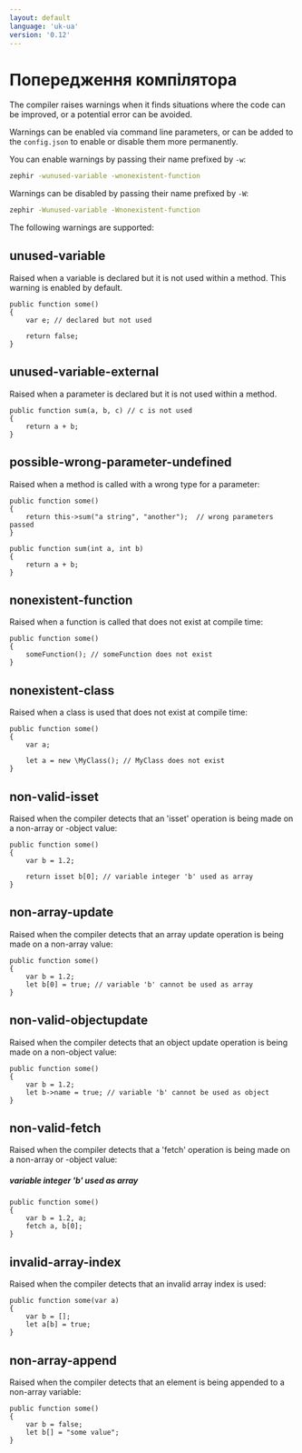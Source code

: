 ```yaml
---
layout: default
language: 'uk-ua'
version: '0.12'
---
```


# Попередження компілятора

The compiler raises warnings when it finds situations where the code can be improved, or a potential error can be avoided.

Warnings can be enabled via command line parameters, or can be added to the `config.json` to enable or disable them more permanently.

You can enable warnings by passing their name prefixed by `-w`:

```bash
zephir -wunused-variable -wnonexistent-function
```

Warnings can be disabled by passing their name prefixed by `-W`:

```bash
zephir -Wunused-variable -Wnonexistent-function
```

The following warnings are supported:

<a name='unused-variable'></a>

## unused-variable

Raised when a variable is declared but it is not used within a method. This warning is enabled by default.

```zephir
public function some()
{
    var e; // declared but not used

    return false;
}
```

<a name='unused-variable-external'></a>

## unused-variable-external

Raised when a parameter is declared but it is not used within a method.

```zephir
public function sum(a, b, c) // c is not used
{
    return a + b;
}
```

<a name='possible-wrong-parameter-undefined'></a>

## possible-wrong-parameter-undefined

Raised when a method is called with a wrong type for a parameter:

```zephir
public function some()
{
    return this->sum("a string", "another");  // wrong parameters passed
}

public function sum(int a, int b)
{
    return a + b;
}
```

<a name='nonexistent-function'></a>

## nonexistent-function

Raised when a function is called that does not exist at compile time:

```zephir
public function some()
{
    someFunction(); // someFunction does not exist
}
```

<a name='nonexistent-class'></a>

## nonexistent-class

Raised when a class is used that does not exist at compile time:

```zephir
public function some()
{
    var a;

    let a = new \MyClass(); // MyClass does not exist
}
```

<a name='non-valid-isset'></a>

## non-valid-isset

Raised when the compiler detects that an 'isset' operation is being made on a non-array or -object value:

```zephir
public function some()
{
    var b = 1.2;

    return isset b[0]; // variable integer 'b' used as array
}
```

<a name='non-array-update'></a>

## non-array-update

Raised when the compiler detects that an array update operation is being made on a non-array value:

```zephir
public function some()
{
    var b = 1.2;
    let b[0] = true; // variable 'b' cannot be used as array
}
```

<a name='non-valid-objectupdate'></a>

## non-valid-objectupdate

Raised when the compiler detects that an object update operation is being made on a non-object value:

```zephir
public function some()
{
    var b = 1.2;
    let b->name = true; // variable 'b' cannot be used as object
}
```

<a name='non-valid-fetch'></a>

## non-valid-fetch

Raised when the compiler detects that a 'fetch' operation is being made on a non-array or -object value:

##### variable integer 'b' used as array

```zephir
public function some()
{
    var b = 1.2, a;
    fetch a, b[0];
}
```

<a name='invalid-array-index'></a>

## invalid-array-index

Raised when the compiler detects that an invalid array index is used:

```zephir
public function some(var a)
{
    var b = [];
    let a[b] = true;
}
```

<a name='non-array-append'></a>

## non-array-append

Raised when the compiler detects that an element is being appended to a non-array variable:

```zephir
public function some()
{
    var b = false;
    let b[] = "some value";
}
```